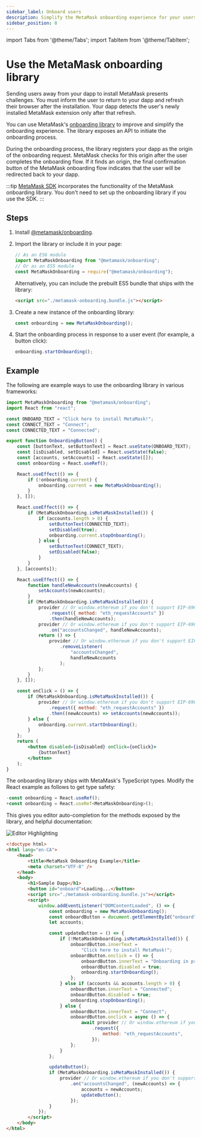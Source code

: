 ```yaml
---
sidebar_label: Onboard users
description: Simplify the MetaMask onboarding experience for your users.
sidebar_position: 8
---
```


import Tabs from '@theme/Tabs';
import TabItem from '@theme/TabItem';

# Use the MetaMask onboarding library

Sending users away from your dapp to install MetaMask presents challenges.
You must inform the user to return to your dapp and refresh their browser after the installation.
Your dapp detects the user's newly installed MetaMask extension only after that refresh.

You can use MetaMask's [onboarding library](https://github.com/MetaMask/metamask-onboarding) to
improve and simplify the onboarding experience.
The library exposes an API to initiate the onboarding process.

During the onboarding process, the library registers your dapp as the origin of the onboarding request.
MetaMask checks for this origin after the user completes the onboarding flow.
If it finds an origin, the final confirmation button of the MetaMask onboarding flow indicates that
the user will be redirected back to your dapp.

:::tip
[MetaMask SDK](../concepts/sdk/index.md) incorporates the functionality of the MetaMask onboarding library.
You don't need to set up the onboarding library if you use the SDK.
:::

## Steps

1. Install [@metamask/onboarding](https://github.com/MetaMask/metamask-onboarding).
1. Import the library or include it in your page:

    ```javascript
    // As an ES6 module
    import MetaMaskOnboarding from "@metamask/onboarding";
    // Or as an ES5 module
    const MetaMaskOnboarding = require("@metamask/onboarding");
    ```

    Alternatively, you can include the prebuilt ES5 bundle that ships with the library:

    ```html
    <script src="./metamask-onboarding.bundle.js"></script>
    ```

1. Create a new instance of the onboarding library:

    ```javascript
    const onboarding = new MetaMaskOnboarding();
    ```

1. Start the onboarding process in response to a user event (for example, a button click):

    ```javascript
    onboarding.startOnboarding();
    ```

## Example

The following are example ways to use the onboarding library in various frameworks:

<Tabs>
<TabItem value="React">

```jsx
import MetaMaskOnboarding from "@metamask/onboarding";
import React from "react";

const ONBOARD_TEXT = "Click here to install MetaMask!";
const CONNECT_TEXT = "Connect";
const CONNECTED_TEXT = "Connected";

export function OnboardingButton() {
    const [buttonText, setButtonText] = React.useState(ONBOARD_TEXT);
    const [isDisabled, setDisabled] = React.useState(false);
    const [accounts, setAccounts] = React.useState([]);
    const onboarding = React.useRef();

    React.useEffect(() => {
        if (!onboarding.current) {
            onboarding.current = new MetaMaskOnboarding();
        }
    }, []);

    React.useEffect(() => {
        if (MetaMaskOnboarding.isMetaMaskInstalled()) {
            if (accounts.length > 0) {
                setButtonText(CONNECTED_TEXT);
                setDisabled(true);
                onboarding.current.stopOnboarding();
            } else {
                setButtonText(CONNECT_TEXT);
                setDisabled(false);
            }
        }
    }, [accounts]);

    React.useEffect(() => {
        function handleNewAccounts(newAccounts) {
            setAccounts(newAccounts);
        }
        if (MetaMaskOnboarding.isMetaMaskInstalled()) {
            provider // Or window.ethereum if you don't support EIP-6963.
                .request({ method: "eth_requestAccounts" })
                .then(handleNewAccounts);
            provider // Or window.ethereum if you don't support EIP-6963.
                .on("accountsChanged", handleNewAccounts);
            return () => {
                provider // Or window.ethereum if you don't support EIP-6963.
                    .removeListener(
                        "accountsChanged",
                        handleNewAccounts
                    );
            };
        }
    }, []);

    const onClick = () => {
        if (MetaMaskOnboarding.isMetaMaskInstalled()) {
            provider // Or window.ethereum if you don't support EIP-6963.
                .request({ method: "eth_requestAccounts" })
                .then((newAccounts) => setAccounts(newAccounts));
        } else {
            onboarding.current.startOnboarding();
        }
    };
    return (
        <button disabled={isDisabled} onClick={onClick}>
            {buttonText}
        </button>
    );
}
```

</TabItem>
<TabItem value="TypeScript">

The onboarding library ships with MetaMask's TypeScript types.
Modify the React example as follows to get type safety:

```jsx
-const onboarding = React.useRef();
+const onboarding = React.useRef<MetaMaskOnboarding>();
```

This gives you editor auto-completion for the methods exposed by the library, and
helpful documentation:

![Editor Highlighting](https://user-images.githubusercontent.com/4448075/85584481-ccc7ec00-b604-11ea-9b74-49c76ee0bf22.png)

</TabItem>
<TabItem value="Vanilla JavaScript and HTML">

```html
<!doctype html>
<html lang="en-CA">
    <head>
        <title>MetaMask Onboarding Example</title>
        <meta charset="UTF-8" />
    </head>
    <body>
        <h1>Sample Dapp</h1>
        <button id="onboard">Loading...</button>
        <script src="./metamask-onboarding.bundle.js"></script>
        <script>
            window.addEventListener("DOMContentLoaded", () => {
                const onboarding = new MetaMaskOnboarding();
                const onboardButton = document.getElementById("onboard");
                let accounts;

                const updateButton = () => {
                    if (!MetaMaskOnboarding.isMetaMaskInstalled()) {
                        onboardButton.innerText =
                            "Click here to install MetaMask!";
                        onboardButton.onclick = () => {
                            onboardButton.innerText = "Onboarding in progress";
                            onboardButton.disabled = true;
                            onboarding.startOnboarding();
                        };
                    } else if (accounts && accounts.length > 0) {
                        onboardButton.innerText = "Connected";
                        onboardButton.disabled = true;
                        onboarding.stopOnboarding();
                    } else {
                        onboardButton.innerText = "Connect";
                        onboardButton.onclick = async () => {
                            await provider // Or window.ethereum if you don't support EIP-6963.
                                .request({
                                    method: "eth_requestAccounts",
                                });
                        };
                    }
                };

                updateButton();
                if (MetaMaskOnboarding.isMetaMaskInstalled()) {
                    provider // Or window.ethereum if you don't support EIP-6963.
                        .on("accountsChanged", (newAccounts) => {
                            accounts = newAccounts;
                            updateButton();
                        });
                }
            });
        </script>
    </body>
</html>
```

</TabItem>
</Tabs>
